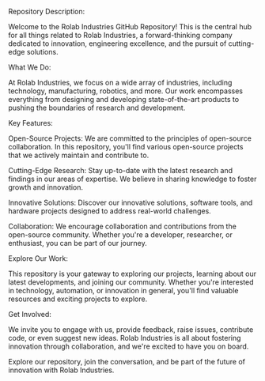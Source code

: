 Repository Description:

Welcome to the Rolab Industries GitHub Repository! This is the central hub for all things related to Rolab Industries, a forward-thinking company dedicated to innovation, engineering excellence, and the pursuit of cutting-edge solutions.

What We Do:

At Rolab Industries, we focus on a wide array of industries, including technology, manufacturing, robotics, and more. Our work encompasses everything from designing and developing state-of-the-art products to pushing the boundaries of research and development.

Key Features:

Open-Source Projects: We are committed to the principles of open-source collaboration. In this repository, you'll find various open-source projects that we actively maintain and contribute to.

Cutting-Edge Research: Stay up-to-date with the latest research and findings in our areas of expertise. We believe in sharing knowledge to foster growth and innovation.

Innovative Solutions: Discover our innovative solutions, software tools, and hardware projects designed to address real-world challenges.

Collaboration: We encourage collaboration and contributions from the open-source community. Whether you're a developer, researcher, or enthusiast, you can be part of our journey.

Explore Our Work:

This repository is your gateway to exploring our projects, learning about our latest developments, and joining our community. Whether you're interested in technology, automation, or innovation in general, you'll find valuable resources and exciting projects to explore.

Get Involved:

We invite you to engage with us, provide feedback, raise issues, contribute code, or even suggest new ideas. Rolab Industries is all about fostering innovation through collaboration, and we're excited to have you on board.

Explore our repository, join the conversation, and be part of the future of innovation with Rolab Industries.
